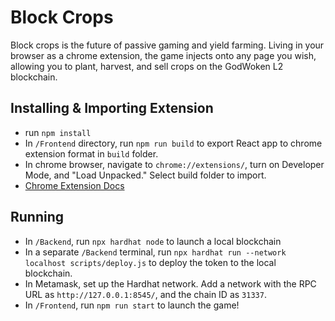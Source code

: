 # Block Crops

Block crops is the future of passive gaming and yield farming. Living in your browser as a chrome extension, the game injects onto any page you wish, allowing you to plant, harvest, and sell crops on the GodWoken L2 blockchain.

## Installing & Importing Extension

- run `npm install`
- In `/Frontend` directory, run `npm run build` to export React app to chrome extension format in `build` folder.
- In chrome browser, navigate to `chrome://extensions/`, turn on Developer Mode, and "Load Unpacked." Select build folder to import.
- [Chrome Extension Docs](https://developer.chrome.com/docs/extensions/mv3/intro/)

## Running

- In `/Backend`, run `npx hardhat node` to launch a local blockchain
- In a separate `/Backend` terminal, run `npx hardhat run --network localhost scripts/deploy.js` to deploy the token to the local blockchain.
- In Metamask, set up the Hardhat network. Add a network with the RPC URL as `http://127.0.0.1:8545/`, and the chain ID as `31337`.
- In `/Frontend`, run `npm run start` to launch the game!
